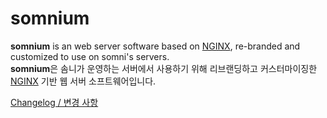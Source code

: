 somnium
=======
**somnium** is an web server software based on [NGINX](https://nginx.org), re-branded and customized to use on somni's servers.  
**somnium**은 솜니가 운영하는 서버에서 사용하기 위해 리브랜딩하고 커스터마이징한 [NGINX](https://nginx.org) 기반 웹 서버 소프트웨어입니다.  
  
[Changelog / 변경 사항](CHANGELOG.md)
